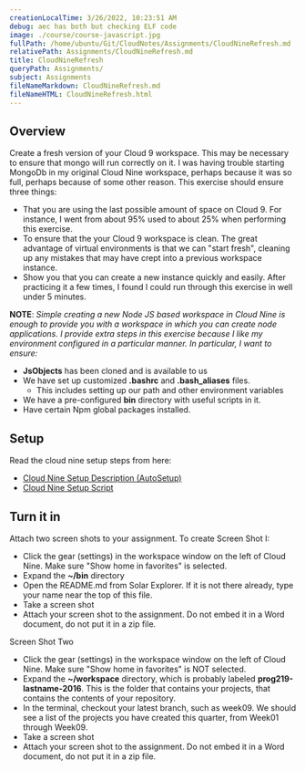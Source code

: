 ```yaml
---
creationLocalTime: 3/26/2022, 10:23:51 AM
debug: aec has both but checking ELF code
image: ./course/course-javascript.jpg
fullPath: /home/ubuntu/Git/CloudNotes/Assignments/CloudNineRefresh.md
relativePath: Assignments/CloudNineRefresh.md
title: CloudNineRefresh
queryPath: Assignments/
subject: Assignments
fileNameMarkdown: CloudNineRefresh.md
fileNameHTML: CloudNineRefresh.html
---
```



<!-- toc -->
<!-- tocstop -->

## Overview

Create a fresh version of your Cloud 9 workspace. This may be necessary to ensure that mongo will run correctly on it. I was having trouble starting MongoDb in my original Cloud Nine workspace, perhaps because it was so full, perhaps because of some other reason. This exercise should ensure three things:

- That you are using the last possible amount of space on Cloud 9. For instance, I went from about 95% used to about 25% when performing this exercise.
- To ensure that the your Cloud 9 workspace is clean. The great advantage of virtual environments is that we can "start fresh", cleaning up any mistakes that may have crept into a previous workspace instance.
- Show you that you can create a new instance quickly and easily. After practicing it a few times, I found I could run through this exercise in well under 5 minutes.


**NOTE**: _Simple creating a new Node JS based workspace in Cloud Nine is enough to provide you with a workspace in which you can create node applications. I provide extra steps in this exercise because I like my environment configured in a particular manner. In particular, I want to ensure:_

- **JsObjects** has been cloned and is available to us
- We have set up customized **.bashrc** and **.bash_aliases** files.
  - This includes setting up our path and other environment variables
- We have a pre-configured **bin** directory with useful scripts in it.
- Have certain Npm global packages installed.

## Setup

Read the cloud nine setup steps from here:

- [Cloud Nine Setup Description (AutoSetup)][c9-auto]
- [Cloud Nine Setup Script][c9-setup]

[c9-auto]: http://www.ccalvert.net/books/CloudNotes/Assignments/Cloud9Intro.html#auto-setup
[c9-setup]: https://github.com/charliecalvert/JsObjects/blob/master/Utilities/SetupLinuxBox/CloudNineSetup

## Turn it in

Attach two screen shots to your assignment. To create Screen Shot I:

- Click the gear (settings) in the workspace window on the left of Cloud Nine. Make sure "Show home in favorites" is selected.
- Expand the **~/bin** directory
- Open the README.md from Solar Explorer. If it is not there already, type your name near the top of this file.
- Take a screen shot
- Attach your screen shot to the assignment. Do not embed it in a Word document, do not put it in a zip file.

Screen Shot Two

- Click the gear (settings) in the workspace window on the left of Cloud Nine. Make sure "Show home in favorites" is NOT selected.
- Expand the **~/workspace** directory, which is probably labeled **prog219-lastname-2016**. This is the folder that contains your projects, that contains the contents of your repository.
- In the terminal, checkout your latest branch, such as week09. We should see a list of the projects you have created this quarter, from Week01 through Week09.
- Take a screen shot
- Attach your screen shot to the assignment. Do not embed it in a Word document, do not put it in a zip file.
